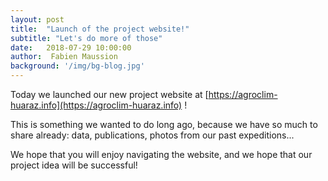 ```yaml
---
layout: post
title:  "Launch of the project website!"
subtitle: "Let's do more of those"
date:   2018-07-29 10:00:00
author:  Fabien Maussion
background: '/img/bg-blog.jpg'
---
```


Today we launched our new project website at
[https://agroclim-huaraz.info](https://agroclim-huaraz.info) !

This is something we wanted to do long ago, because we have so much to share
already: data, publications, photos from our past expeditions...

We hope that you will enjoy navigating the website, and we hope that our
project idea will be successful!
